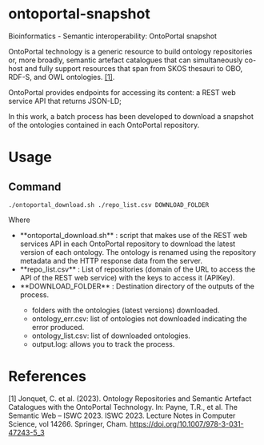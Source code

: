 # ontoportal-snapshot
Bioinformatics - Semantic interoperability: OntoPortal snapshot 

OntoPortal technology is a generic resource to build ontology repositories or, more broadly, semantic artefact catalogues that can simultaneously co-host and fully support resources that span from SKOS thesauri to OBO, RDF-S, and OWL ontologies. [[1]](#1).

OntoPortal provides endpoints for accessing its content: a REST web service API that returns JSON-LD;

In this work, a batch process has been developed to download a snapshot of the ontologies contained in each OntoPortal repository.

# Usage
## Command
`./ontoportal_download.sh ./repo_list.csv DOWNLOAD_FOLDER`

Where

<ul>
  <li> **ontoportal_download.sh** : script that makes use of the REST web services API in each OntoPortal repository to download the latest version of each ontology. The ontology is renamed using the repository metadata and the HTTP response data from the server.</li>
  <li> **repo_list.csv** : List of repositories (domain of the URL to access the API of the REST web service) with the keys to access it (APIKey).</li>
  <li> **DOWNLOAD_FOLDER** : Destination directory of the outputs of the process.</li>
  <ul>
    <li>folders with the ontologies (latest versions) downloaded.</li>
    <li>ontology_err.csv: list of ontologies not downloaded indicating the error produced.</li>
    <li>ontology_list.csv: list of downloaded ontologies.</li>
    <li>output.log: allows you to track the process.</li>
  </ul>
</ul>

# References
<a id="1">[1]</a> 
Jonquet, C. et al. (2023). Ontology Repositories and Semantic Artefact Catalogues with the OntoPortal Technology. In: Payne, T.R., et al. The Semantic Web – ISWC 2023. ISWC 2023. Lecture Notes in Computer Science, vol 14266. Springer, Cham. https://doi.org/10.1007/978-3-031-47243-5_3
